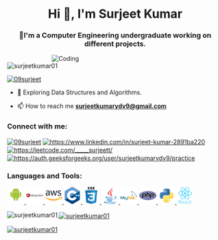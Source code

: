 <h1 align="center">Hi 👋, I'm Surjeet Kumar</h1>
<h3 align="center">🔭I'm a Computer Engineering undergraduate working on different projects.</h3>
<img align="right" alt="Coding" width="400" src="https://encrypted-tbn0.gstatic.com/images?q=tbn:ANd9GcTXehDbHT4Xx_vQVUW30EQP_z3ymPCjQNiBsg&usqp=CAU">
<p align="left"> <img src="https://komarev.com/ghpvc/?username=surjeetkumar01&label=Profile%20views&color=0e75b6&style=flat" alt="surjeetkumar01" /> </p>

<p align="left"> <a href="https://twitter.com/09surjeet" target="blank"><img src="https://img.shields.io/twitter/follow/09surjeet?logo=twitter&style=for-the-badge" alt="09surjeet" /></a> </p>

- 🌱 Exploring Data Structures and Algorithms.

- 📫 How to reach me **surjeetkumarydv9@gmail.com**

<h3 align="left">Connect with me:</h3>
<p align="left">
<a href="https://twitter.com/09surjeet" target="blank"><img align="center" src="https://raw.githubusercontent.com/rahuldkjain/github-profile-readme-generator/master/src/images/icons/Social/twitter.svg" alt="09surjeet" height="30" width="40" /></a>
<a href="https://linkedin.com/in/https://www.linkedin.com/in/surjeet-kumar-2891ba220" target="blank"><img align="center" src="https://raw.githubusercontent.com/rahuldkjain/github-profile-readme-generator/master/src/images/icons/Social/linked-in-alt.svg" alt="https://www.linkedin.com/in/surjeet-kumar-2891ba220" height="30" width="40" /></a>
<a href="https://www.leetcode.com/https://leetcode.com/_____surjeett/" target="blank"><img align="center" src="https://raw.githubusercontent.com/rahuldkjain/github-profile-readme-generator/master/src/images/icons/Social/leet-code.svg" alt="https://leetcode.com/_____surjeett/" height="30" width="40" /></a>
<a href="https://auth.geeksforgeeks.org/user/https://auth.geeksforgeeks.org/user/surjeetkumarydv9/practice" target="blank"><img align="center" src="https://raw.githubusercontent.com/rahuldkjain/github-profile-readme-generator/master/src/images/icons/Social/geeks-for-geeks.svg" alt="https://auth.geeksforgeeks.org/user/surjeetkumarydv9/practice" height="30" width="40" /></a>
</p>

<h3 align="left">Languages and Tools:</h3>
<p align="left"> <a href="https://developer.android.com" target="_blank" rel="noreferrer"> <img src="https://raw.githubusercontent.com/devicons/devicon/master/icons/android/android-original-wordmark.svg" alt="android" width="40" height="40"/> </a> <a href="https://angular.io" target="_blank" rel="noreferrer"> <img src="https://raw.githubusercontent.com/devicons/devicon/master/icons/angularjs/angularjs-original-wordmark.svg" alt="angularjs" width="40" height="40"/> </a> <a href="https://aws.amazon.com" target="_blank" rel="noreferrer"> <img src="https://raw.githubusercontent.com/devicons/devicon/master/icons/amazonwebservices/amazonwebservices-original-wordmark.svg" alt="aws" width="40" height="40"/> </a> <a href="https://www.w3schools.com/cpp/" target="_blank" rel="noreferrer"> <img src="https://raw.githubusercontent.com/devicons/devicon/master/icons/cplusplus/cplusplus-original.svg" alt="cplusplus" width="40" height="40"/> </a> <a href="https://www.w3schools.com/css/" target="_blank" rel="noreferrer"> <img src="https://raw.githubusercontent.com/devicons/devicon/master/icons/css3/css3-original-wordmark.svg" alt="css3" width="40" height="40"/> </a></a> <a href="https://www.java.com" target="_blank" rel="noreferrer"> <img src="https://raw.githubusercontent.com/devicons/devicon/master/icons/java/java-original.svg" alt="java" width="40" height="40"/> </a> <a href="https://www.mysql.com/" target="_blank" rel="noreferrer"> <img src="https://raw.githubusercontent.com/devicons/devicon/master/icons/mysql/mysql-original-wordmark.svg" alt="mysql" width="40" height="40"/> </a> <a href="https://www.php.net" target="_blank" rel="noreferrer"> <img src="https://raw.githubusercontent.com/devicons/devicon/master/icons/php/php-original.svg" alt="php" width="40" height="40"/> </a> <a href="https://www.python.org" target="_blank" rel="noreferrer"> <img src="https://raw.githubusercontent.com/devicons/devicon/master/icons/python/python-original.svg" alt="python" width="40" height="40"/> </a> <a href="https://reactjs.org/" target="_blank" rel="noreferrer"> <img src="https://raw.githubusercontent.com/devicons/devicon/master/icons/react/react-original-wordmark.svg" alt="react" width="40" height="40"/> 

<p><img align="left" src="https://github-readme-stats.vercel.app/api/top-langs?username=surjeetkumar01&show_icons=true&locale=en&layout=compact" alt="surjeetkumar01" /></p>

<p>&nbsp;<img align="center" src="https://github-readme-stats.vercel.app/api?username=surjeetkumar01&show_icons=true&locale=en" alt="surjeetkumar01" /></p>

<p><img align="center" src="https://github-readme-streak-stats.herokuapp.com/?user=surjeetkumar01&" alt="surjeetkumar01" /></p>

